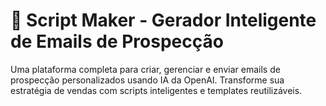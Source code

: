 # 🚀 Script Maker - Gerador Inteligente de Emails de Prospecção

Uma plataforma completa para criar, gerenciar e enviar emails de prospecção personalizados usando IA da OpenAI. Transforme sua estratégia de vendas com scripts inteligentes e templates reutilizáveis.